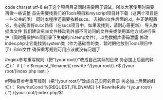 code charset utf-8
由于这个项目目录同时需要用于调试，所以大家使用时需要再做一些调整
首先需要找我们的Tools项目和myscript项目并下载（这两个项目是一些公共的类）
同时本程序还需要依赖sucs。
去掉ini文件后面的.d，并正确配置它，务必配置好succ路径（在sucs项目中，如果没找到，请耐心等更新）
导入数据库文件
我们建议把ini文件移动到外部不可访问的文件夹或使用其他方式进行保护（同时需保护ini同目录下生成的ini.temp文件），以免数据库密码泄露
修改index.php让它能找到system类（作为基础性的类，暂时把他放到Tools项目中了）和ini文件
确保重写规则可用应该就没有问题了

#nginx参考重写规则（把“{your root/}”改成自己实际的目录 务必加上后面的斜杠）：
if ( !-e $request_filename){
	rewrite ^/{your root/}.*$ /{your root/}index.php last;
}

#阿帕奇参考重写规则（把“{your root/}”改成自己实际的目录 务必加上后面的斜杠）：
RewriteCond %{REQUEST_FILENAME} !-f
RewriteRule ^{your root/}(.*) /{your root/}index.php/$1